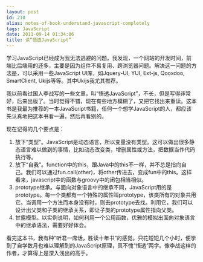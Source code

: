 ```yaml
---
layout: post
id: 210
alias: notes-of-book-understand-javascript-completely
tags: JavaScript
date: 2011-09-14 01:34:06
title: 读“悟透JavaScript”
---
```


学习JavaScript已经成为我无法逃避的问题。我发现，一个网站的开发时间，前端比后端用的还多，主要是因为组件不易复用、跨浏览器问题。解决这一问题的方法是，可以采用一些JavaScript UI库，如Jquery-UI, YUI, Ext-js, Qooxdoo, SmartClient, Ukijs等等。其中Ukijs我尤其推荐。

我以前看过国人李战写的一些文章，叫“悟透JavaScript”，不长，但是写得非常好，后来出版了。当时觉得不错，现在有些地方模糊了，又把它找出来重读。这本书是我最为推荐的一本JavaScript书籍，任何一个想学JavaScript的人，都应该先认真地把这本书看一遍，然后再看别的。

现在记得的几个要点是：

1.  放下“类型”。JavaScript是动态语言，所以变量没有类型。这可以做出很多静态语言难以做到的事情，比如动态改变类，增删属性或方法，把数据当作代码执行等。
2.  放下“自我”。function中的this，跟Java中的this不一样，并不总是指向自己。我们可以通过fun.call(other)，将other传进去，变成fun中的this。这样看来，javascript中的函数与groovy中的闭包相当相似。
3.  prototype继承。与面向对象语言中的继承不同，JavaScript用的是prototype。每一个类都有一个特殊的属性叫prototype，该类所有的对象共用它。当调用一个方法而本身没有时，则去prototype去找。利用它，我们可以设计出父类和子类的继承关系，即让子类的prototype属性指向父类。
4.  甘露模型。以实例说明，如何利用一个公用函数，优雅的模拟出面向对象语言中的继承语法，需要好好体会。

看完这本书，我有种“听君一席话，胜读十年书”的感觉。只花短短几个小时，便学到了自学数月也难以理解到的JavaScript原理，真不愧“悟透”两字。像李战这样的作者，才算得上是深入浅出的高手。
